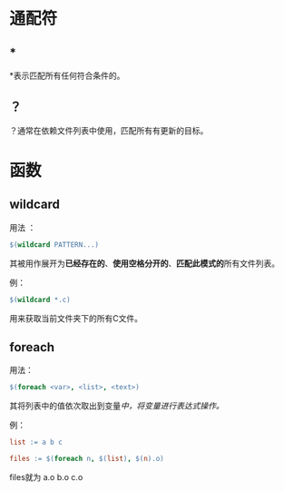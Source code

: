 # 通配符

## *

*表示匹配所有任何符合条件的。

## ？

？通常在依赖文件列表中使用，匹配所有有更新的目标。

# 函数

## wildcard

用法 ：

```makefile
$(wildcard PATTERN...)
```

其被用作展开为**已经存在的**、**使用空格分开的**、**匹配此模式的**所有文件列表。

例：

```makefile
$(wildcard *.c)
```

用来获取当前文件夹下的所有C文件。

## foreach

用法：

```makefile
$(foreach <var>, <list>, <text>)
```

其将列表<list>中的值依次取出到变量<var>中，将变量<var>进行表达式<text>操作。

例：

```makefile
list := a b c

files := $(foreach n, $(list), $(n).o)
```

files就为 a.o b.o c.o
